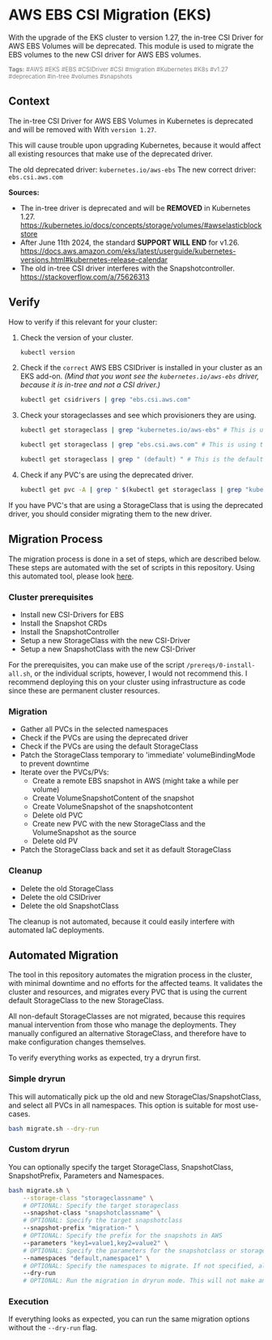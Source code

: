 # AWS EBS CSI Migration (EKS)

With the upgrade of the EKS cluster to version 1.27, the in-tree CSI Driver for AWS EBS Volumes will be deprecated. 
This module is used to migrate the EBS volumes to the new CSI driver for AWS EBS volumes.

<div style="color:grey">
    <sub>
        <b>Tags:</b>
        #AWS #EKS #EBS #CSIDriver #CSI #migration #Kubernetes #K8s #v1.27 #deprecation #in-tree #volumes #snapshots 
    </sub>
</div>

## Context

The in-tree CSI Driver for AWS EBS Volumes in Kubernetes is deprecated and will be removed with With `version 1.27`.

This will cause trouble upon upgrading Kubernetes, because it would affect all existing resources that make use of the deprecated driver.

The old deprecated driver: `kubernetes.io/aws-ebs` 
The new correct driver: `ebs.csi.aws.com`

**Sources:**

- The in-tree driver is deprecated and will be **REMOVED** in Kubernetes 1.27. https://kubernetes.io/docs/concepts/storage/volumes/#awselasticblockstore
- After June 11th 2024, the standard **SUPPORT WILL END** for v1.26. https://docs.aws.amazon.com/eks/latest/userguide/kubernetes-versions.html#kubernetes-release-calendar
- The old in-tree CSI driver interferes with the Snapshotcontroller. https://stackoverflow.com/a/75626313

## Verify

How to verify if this relevant for your cluster:

1. Check the version of your cluster.
    ```bash
    kubectl version
    ```

2. Check if the `correct` AWS EBS CSIDriver is installed in your cluster as an EKS add-on.
*(Mind that you wont see the `kubernetes.io/aws-ebs` driver, because it is in-tree and not a CSI driver.)*
    ```bash
    kubectl get csidrivers | grep "ebs.csi.aws.com"
    ```

3. Check your storageclasses and see which provisioners they are using. 
    ```bash
    kubectl get storageclass | grep "kubernetes.io/aws-ebs" # This is using the deprecated driver

    kubectl get storageclass | grep "ebs.csi.aws.com" # This is using the correct driver

    kubectl get storageclass | grep " (default) " # This is the default storageclass, used when no storageclass is specified in a PVC
    ```
    
4. Check if any PVC's are using the deprecated driver.
    ```bash
    kubectl get pvc -A | grep " $(kubectl get storageclass | grep "kubernetes.io/aws-ebs" | awk '{print $1}') " 
    ```


If you have PVC's that are using a StorageClass that is using the deprecated driver, you should consider migrating them to the new driver.


## Migration Process

The migration process is done in a set of steps, which are described below. These steps are automated with the set of scripts in this repository. 
Using this automated tool, please look [here](#automated-migration).

### Cluster prerequisites

- Install new CSI-Drivers for EBS
- Install the Snapshot CRDs
- Install the SnapshotController
- Setup a new StorageClass with the new CSI-Driver
- Setup a new SnapshotClass with the new CSI-Driver

For the prerequisites, you can make use of the script `/prereqs/0-install-all.sh`, or the individual scripts, however, I would not recommend this.
I recommend deploying this on your cluster using infrastructure as code since these are permanent cluster resources.

### Migration

- Gather all PVCs in the selected namespaces
- Check if the PVCs are using the deprecated driver
- Check if the PVCs are using the default StorageClass
- Patch the StorageClass temporary to 'immediate' volumeBindingMode to prevent downtime
- Iterate over the PVCs/PVs:
    - Create a remote EBS snapshot in AWS (might take a while per volume)
    - Create VolumeSnapshotContent of the snapshot
    - Create VolumeSnapshot of the snapshotcontent
    - Delete old PVC
    - Create new PVC with the new StorageClass and the VolumeSnapshot as the source
    - Delete old PV
- Patch the StorageClass back and set it as default StorageClass

### Cleanup

- Delete the old StorageClass
- Delete the old CSIDriver
- Delete the old SnapshotClass

The cleanup is not automated, because it could easily interfere with automated IaC deployments.


## Automated Migration

The tool in this repository automates the migration process in the cluster, with minimal downtime and no efforts for the affected teams.
It validates the cluster and resources, and migrates every PVC that is using the current default StorageClass to the new StorageClass.

All non-default StorageClasses are not migrated, because this requires manual intervention from those who manage the deployments. They manually configured an alternative StorageClass, and therefore have to make configuration changes themselves.

To verify everything works as expected, try a dryrun first.

### Simple dryrun

This will automatically pick up the old and new StorageClas/SnapshotClass, and select all PVCs in all namespaces.
This option is suitable for most use-cases.

```bash
bash migrate.sh --dry-run
```

### Custom dryrun

You can optionally specify the target StorageClass, SnapshotClass, SnapshotPrefix, Parameters and Namespaces.

```bash
bash migrate.sh \
    --storage-class "storageclassname" \
    # OPTIONAL: Specify the target storageclass
    --snapshot-class "snapshotclassname" \
    # OPTIONAL: Specify the target snapshotclass
    --snapshot-prefix "migration-" \
    # OPTIONAL: Specify the prefix for the snapshots in AWS
    --parameters "key1=value1,key2=value2" \
    # OPTIONAL: Specify the parameters for the snapshotclass or storageclass
    --namespaces "default,namespace1" \
    # OPTIONAL: Specify the namespaces to migrate. If not specified, all namespaces are migrated. 
    --dry-run
    # OPTIONAL: Run the migration in dryrun mode. This will not make any changes to the cluster.
```

### Execution

If everything looks as expected, you can run the same migration options without the `--dry-run` flag.



